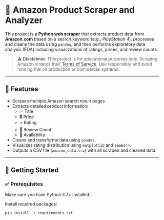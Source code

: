 # 🛒 Amazon Product Scraper and Analyzer

This project is a **Python web scraper** that extracts product data from **Amazon.com** based on a search keyword (e.g., *PlayStation 4*), processes and cleans the data using `pandas`, and then performs exploratory data analysis (EDA) including visualizations of ratings, prices, and review counts.

> ⚠️ **Disclaimer**: This project is for educational purposes only. Scraping Amazon violates their [Terms of Service](https://www.amazon.com/gp/help/customer/display.html?nodeId=508088). Use responsibly and avoid running this on production or commercial systems.

---

## 📌 Features

- Scrapes multiple Amazon search result pages.
- Extracts detailed product information:
  - ✅ Title
  - 💲 Price
  - ⭐ Rating
  - 💬 Review Count
  - 🚚 Availability
- Cleans and transforms data using `pandas`.
- Visualizes rating distribution using `matplotlib` and `seaborn`.
- Outputs a CSV file (`amazon_data.csv`) with all scraped and cleaned data.

---

## 🚀 Getting Started

### ✅ Prerequisites

Make sure you have Python 3.7+ installed.

Install required packages:

```bash
pip install -r requirements.txt
